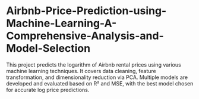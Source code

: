 # Airbnb-Price-Prediction-using-Machine-Learning-A-Comprehensive-Analysis-and-Model-Selection
This project predicts the logarithm of Airbnb rental prices using various machine learning techniques. It covers data cleaning, feature transformation, and dimensionality reduction via PCA. Multiple models are developed and evaluated based on R² and MSE, with the best model chosen for accurate log price predictions.
